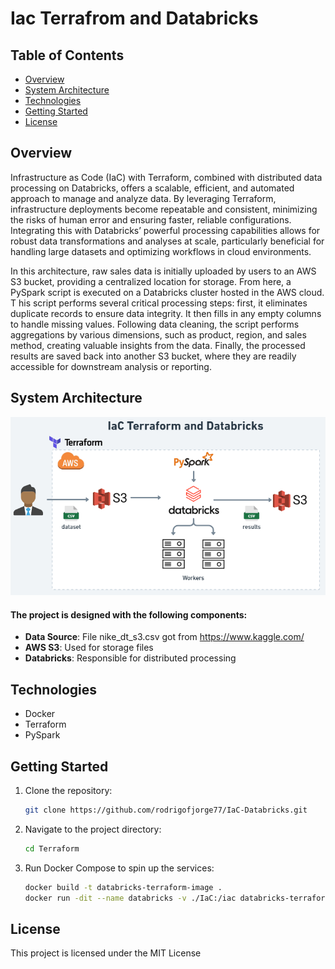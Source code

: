 # Iac Terrafrom and Databricks

## Table of Contents
- [Overview](#overview)
- [System Architecture](#system-architecture)
- [Technologies](#technologies)
- [Getting Started](#getting-started)
- [License](#license)

## Overview
Infrastructure as Code (IaC) with Terraform, combined with distributed data processing on Databricks, 
offers a scalable, efficient, and automated approach to manage and analyze data. By leveraging Terraform, 
infrastructure deployments become repeatable and consistent, minimizing the risks of human error and 
ensuring faster, reliable configurations. 
Integrating this with Databricks’ powerful processing capabilities allows for robust data transformations 
and analyses at scale, particularly beneficial for handling large datasets and optimizing workflows in cloud environments.

In this architecture, raw sales data is initially uploaded by users to an AWS S3 bucket, providing a centralized 
location for storage. From here, a PySpark script is executed on a Databricks cluster hosted in the AWS cloud. T
his script performs several critical processing steps: first, it eliminates duplicate records to ensure data integrity. 
It then fills in any empty columns to handle missing values. Following data cleaning, the script performs aggregations 
by various dimensions, such as product, region, and sales method, creating valuable insights from the data. 
Finally, the processed results are saved back into another S3 bucket, where they are readily accessible 
for downstream analysis or reporting.

## System Architecture

![System Architecture](https://github.com/rodrigofjorge77/IaC-Databricks/blob/main/assets/architecture.png)

#### The project is designed with the following components:

- **Data Source**: File nike_dt_s3.csv got from https://www.kaggle.com/
- **AWS S3**: Used for storage files
- **Databricks**: Responsible for distributed processing

## Technologies

- Docker
- Terraform
- PySpark

## Getting Started

1. Clone the repository:
    ```bash
    git clone https://github.com/rodrigofjorge77/IaC-Databricks.git
    ```

2. Navigate to the project directory:
    ```bash
    cd Terraform
    ```
3. Run Docker Compose to spin up the services:
    ```bash
    docker build -t databricks-terraform-image .
    docker run -dit --name databricks -v ./IaC:/iac databricks-terraform-image /bin/bash
    ```

## License

This project is licensed under the MIT License

